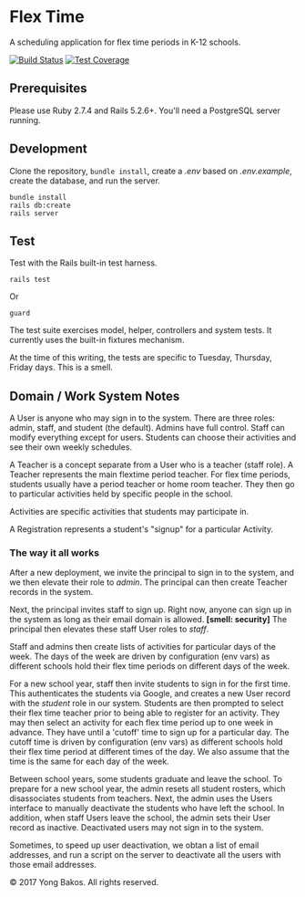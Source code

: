 # Flex Time

A scheduling application for flex time periods in K-12 schools.

[![Build Status](https://travis-ci.com/osu-cascades/flex-time.svg?token=UcyKnDFJfk4eb8TzWbtd&branch=master)](https://travis-ci.com/osu-cascades/flex-time) [![Test Coverage](https://api.codeclimate.com/v1/badges/158ce0907b3c88aa9baa/test_coverage)](https://codeclimate.com/github/osu-cascades/flex-time/test_coverage)

## Prerequisites

Please use Ruby 2.7.4 and Rails 5.2.6+. You'll need a PostgreSQL server running.

## Development

Clone the repository, `bundle install`, create a _.env_ based on _.env.example_, create the database, and run the server.

```
bundle install
rails db:create
rails server
```

## Test

Test with the Rails built-in test harness.

```
rails test
```

Or

```
guard
```

The test suite exercises model, helper, controllers and system tests.
It currently uses the built-in fixtures mechanism.

At the time of this writing, the tests are specific to Tuesday, Thursday, Friday days.
This is a smell.

## Domain / Work System Notes

A User is anyone who may sign in to the system. There are three roles: admin,
staff, and student (the default). Admins have full control. Staff can modify everything
except for users. Students can choose their activities and see their own weekly
schedules.

A Teacher is a concept separate from a User who is a teacher (staff role). A Teacher
represents the main flextime period teacher. For flex time periods, students usually
have a period teacher or home room teacher. They then go to particular activities
held by specific people in the school.

Activities are specific activities that students may participate in.

A Registration represents a student's "signup" for a particular Activity.

### The way it all works

After a new deployment, we invite the principal to sign in to the system, and we
then elevate their role to _admin_. The principal can then create Teacher records
in the system.

Next, the principal invites staff to sign up. Right now, anyone can sign up in the
system as long as their email domain is allowed. **[smell: security]** The principal
then elevates these staff User roles to _staff_.

Staff and admins then create lists of activities for particular days of the week.
The days of the week are driven by configuration (env vars) as different schools
hold their flex time periods on different days of the week.

For a new school year, staff then invite students to sign in for the first time.
This authenticates the students via Google, and creates a new User record with
the _student_ role in our system. Students are then prompted to select their
flex time teacher prior to being able to register for an activity. They may then
select an activity for each flex time period up to one week in advance. They have
until a 'cutoff' time to sign up for a particular day. The cutoff time is driven
by configuration (env vars) as different schools hold their flex time period at
different times of the day. We also assume that the time is the same for each day
of the week.

Between school years, some students graduate and leave the school. To prepare
for a new school year, the admin resets all student rosters, which disassociates
students from teachers. Next, the admin uses the Users interface to manually
deactivate the students who have left the school. In addition, when staff Users leave the school, the admin sets their User record as inactive. Deactivated users may not sign in to the system.

Sometimes, to speed up user deactivation, we obtan a list of email addresses, and
run a script on the server to deactivate all the users with those email addresses.


&copy; 2017 Yong Bakos. All rights reserved.
